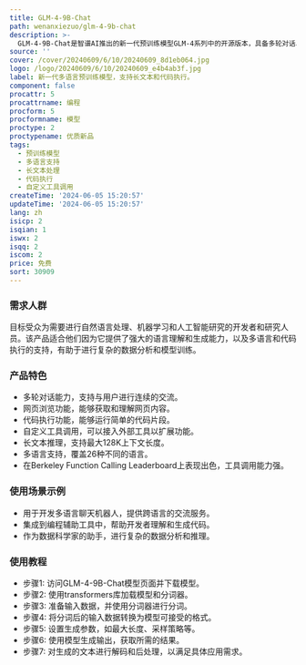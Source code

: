 ```yaml
---
title: GLM-4-9B-Chat
path: wenanxiezuo/glm-4-9b-chat
description: >-
  GLM-4-9B-Chat是智谱AI推出的新一代预训练模型GLM-4系列中的开源版本，具备多轮对话、网页浏览、代码执行、自定义工具调用和长文本推理等高级功能。支持包括日语、韩语、德语在内的26种语言，并且推出了支持1M上下文长度的模型。
source: ''
cover: /cover/20240609/6/10/20240609_8d1eb064.jpg
logo: /logo/20240609/6/10/20240609_e4b4ab3f.jpg
label: 新一代多语言预训练模型，支持长文本和代码执行。
component: false
procattr: 5
procattrname: 编程
procform: 5
procformname: 模型
proctype: 2
proctypename: 优质新品
tags:
  - 预训练模型
  - 多语言支持
  - 长文本处理
  - 代码执行
  - 自定义工具调用
createTime: '2024-06-05 15:20:57'
updateTime: '2024-06-05 15:20:57'
lang: zh
isicp: 2
isqian: 1
iswx: 2
isqq: 2
iscom: 2
price: 免费
sort: 30909
---
```




### 需求人群
目标受众为需要进行自然语言处理、机器学习和人工智能研究的开发者和研究人员。该产品适合他们因为它提供了强大的语言理解和生成能力，以及多语言和代码执行的支持，有助于进行复杂的数据分析和模型训练。

### 产品特色
* 多轮对话能力，支持与用户进行连续的交流。
* 网页浏览功能，能够获取和理解网页内容。
* 代码执行功能，能够运行简单的代码片段。
* 自定义工具调用，可以接入外部工具以扩展功能。
* 长文本推理，支持最大128K上下文长度。
* 多语言支持，覆盖26种不同的语言。
* 在Berkeley Function Calling Leaderboard上表现出色，工具调用能力强。

### 使用场景示例
* 用于开发多语言聊天机器人，提供跨语言的交流服务。
* 集成到编程辅助工具中，帮助开发者理解和生成代码。
* 作为数据科学家的助手，进行复杂的数据分析和推理。

### 使用教程
* 步骤1: 访问GLM-4-9B-Chat模型页面并下载模型。
* 步骤2: 使用transformers库加载模型和分词器。
* 步骤3: 准备输入数据，并使用分词器进行分词。
* 步骤4: 将分词后的输入数据转换为模型可接受的格式。
* 步骤5: 设置生成参数，如最大长度、采样策略等。
* 步骤6: 使用模型生成输出，获取所需的结果。
* 步骤7: 对生成的文本进行解码和后处理，以满足具体应用需求。

  
